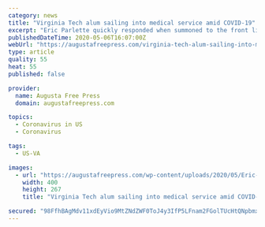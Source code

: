 ```yaml
---
category: news
title: "Virginia Tech alum sailing into medical service amid COVID-19"
excerpt: "Eric Parlette quickly responded when summoned to the front lines of the battle against the COVID-19 pandemic. Video: video.vt.edu/media/1_qilzcav2 “I got the call on a Saturday"
publishedDateTime: 2020-05-06T16:07:00Z
webUrl: "https://augustafreepress.com/virginia-tech-alum-sailing-into-medical-service-amid-covid-19/"
type: article
quality: 55
heat: 55
published: false

provider:
  name: Augusta Free Press
  domain: augustafreepress.com

topics:
  - Coronavirus in US
  - Coronavirus

tags:
  - US-VA

images:
  - url: "https://augustafreepress.com/wp-content/uploads/2020/05/Eric-Parlette.jpg"
    width: 400
    height: 267
    title: "Virginia Tech alum sailing into medical service amid COVID-19"

secured: "98FfhBAgMdv11xdEyVio9MtZNdZWF0ToJ4y3IfP5LFnam2FGolTUcHtQNpbmxzjeeh12nLPOcXV2283lhHMIn0QfWDmqT5vd9iyc9KuWsHcnRM7qvk5aHlHWLG9W0ard2JlWsCUS/9bvBc+CvAtJNMaNGYmwphfcBrrfw7a85hY8sysvqmnYk9f6e6R6C9bylfkogoxtlm8B+K9OFQj97eM4abtX2WE3feZzRWgWy7KiJT1tQ+XO18lGuSJnYgiQOMJpheE6+FV9O5NBYuJYc+SzszNUfpVrfhn0eUsvh/ZUCrxIIzZit5LIzZ5dREFm;Rlb978dL41VxVwR4MTNUQg=="
---
```


